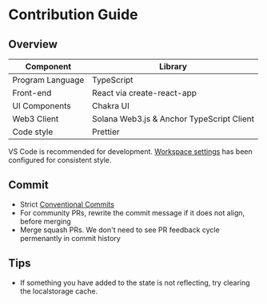 Contribution Guide
===

Overview
---

| Component | Library
|--|--
| Program Language | TypeScript
| Front-end | React via create-react-app
| UI Components | Chakra UI
| Web3 Client | Solana Web3.js & Anchor TypeScript Client
| Code style | Prettier

VS Code is recommended for development. [Workspace settings](.vscode/settings.json) has been configured for consistent style.

Commit
--- 

* Strict [Conventional Commits](https://www.conventionalcommits.org/)
* For community PRs, rewrite the commit message if it does not align, before merging
* Merge squash PRs. We don't need to see PR feedback cycle permenantly in commit history

Tips
---

* If something you have added to the state is not reflecting, try clearing the localstorage cache.
